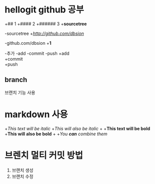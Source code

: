  # hellogit github 공부
+##  1
+#### 2
+###### 3
+__sourcetree__
 
-sourcetree
+_http://github.com/dbsion_
 
-github.com/dbsion
+**1**
 
 -추가
-add
-commit
-push
+add  
+commit  
+push  

## branch

브랜치 기능 사용


# markdown 사용

+*This text will be italic*
+_This will also be italic_
+
+**This text will be bold**
+__This will also be bold__
+
+_You **can** combine them_


# 브렌치 멀티 커밋 방법

1. 브랜치 생성
2. 브랜치 수정
   